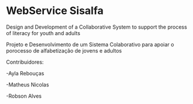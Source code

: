 # WebService Sisalfa
Design and Development of a Collaborative System to support the process of literacy for youth and adults

Projeto e Desenvolvimento de um Sistema Colaborativo para apoiar o porocesso de alfabetização de jovens e adultos


Contribuidores:

-Ayla Rebouças


-Matheus Nicolas


-Robson Alves